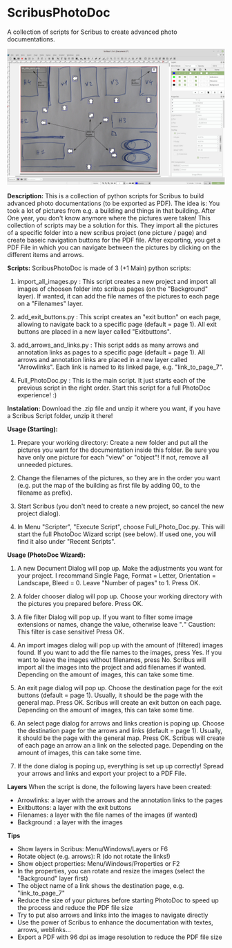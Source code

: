 # ScribusPhotoDoc
A collection of scripts for Scribus to create advanced photo documentations.



![screenshot](https://raw.githubusercontent.com/sonejostudios/ScribusPhotoDoc/master/PhotoDoc.jpg "ScribusPhotoDoc")


__Description:__
This is a collection of python scripts for Scribus to build advanced photo documentations (to be exported as PDF).
The idea is: You took a lot of pictures from e.g. a building and things in that building. 
After One year, you don't know anymore where the pictures were taken! This collection of scripts may be a solution for this. 
They import all the pictures of a specific folder into a new scribus project (one picture / page) and create baseic navigation buttons for the PDF file.
After exporting, you get a PDF File in which you can navigate between the pictures by clicking on the different items and arrows.

__Scripts:__
ScribusPhotoDoc is made of 3 (+1 Main) python scripts:

1. import_all_images.py : This script creates a new project and import all images of choosen folder into scribus pages (on the "Background" layer). If wanted, it can add the file names of the pictures to each page on a "Filenames" layer.

2. add_exit_buttons.py : This script creates an "exit button" on each page, allowing to navigate back to a specific page (default = page 1). All exit buttons are placed in a new layer called "Exitbuttons".

3. add_arrows_and_links.py : This script adds as many arrows and annotation links as pages to a specific page (default = page 1). All arrows and annotation links are placed in a new layer called "Arrowlinks". Each link is named to its linked page, e.g. "link_to_page_7".

4. Full_PhotoDoc.py : This is the main script. It just starts each of the previous script in the right order. Start this script for a full PhotoDoc experience! :)


__Instalation:__
Download the .zip file and unzip it where you want, if you have a Scribus Script folder, unzip it there!


__Usage (Starting):__
1. Prepare your working directory: Create a new folder and put all the pictures you want for the documentation inside this folder. Be sure you have only one picture for each "view" or "object"! If not, remove all unneeded pictures.

2. Change the filenames of the pictures, so they are in the order you want (e.g. put the map of the building as first file by adding 00_ to the filename as prefix).

3. Start Scribus (you don't need to create a new project, so cancel the new project dialog).

4. In Menu "Scripter", "Execute Script", choose Full_Photo_Doc.py. This will start the full PhotoDoc Wizard script (see below). If used one, you will find it also under "Recent Scripts".


__Usage (PhotoDoc Wizard):__
1. A new Document Dialog will pop up. Make the adjustments you want for your project. I recommand Single Page, Format = Letter, Orientation = Landscape, Bleed = 0. Leave "Number of pages" to 1. Press OK.

2. A folder chooser dialog will pop up. Choose your working directory with the pictures you prepared before. Press OK.

3. A file filter Dialog will pop up. If you want to filter some image extensions or names, change the value, otherwise leave "*.*" Caustion: This filter is case sensitive! Press OK.

4. An import images dialog will pop up with the amount of (filtered) images found. If you want to add the file names to the images, press Yes. If you want to leave the images without filenames, press No. Scribus will import all the images into the project and add filenames if wanted. Depending on the amount of images, this can take some time.

5. An exit page dialog will pop up. Choose the destination page for the exit buttons (default = page 1). Usually, it should be the page with the general map. Press OK. Scribus will create an exit button on each page. Depending on the amount of images, this can take some time.

6. An select page dialog for arrows and links creation is poping up. Choose the destination page for the arrows and links (default = page 1). Usually, it should be the page with the general map. Press OK. Scribus will create of each page an arrow an a link on the selected page. Depending on the amount of images, this can take some time.

7. If the done dialog is poping up, everything is set up up correctly! Spread your arrows and links and export your project to a PDF File.


__Layers__
When the script is done, the following layers have been created:
- Arrowlinks: a layer with the arrows and the annotation links to the pages
- Exitbuttons: a layer with the exit buttons
- Filenames:  a layer with the file names of the images (if wanted)
- Background : a layer with the images
    

__Tips__
- Show layers in Scribus: Menu/Windows/Layers or F6
- Rotate object (e.g. arrows): R (do not rotate the links!)
- Show object properties: Menu/Windows/Properties or F2
- In the properties, you can rotate and resize the images (select the "Background" layer first)
- The object name of a link shows the destination page, e.g. "link_to_page_7"
- Reduce the size of your pictures before starting PhotoDoc to speed up the process and reduce the PDF file size
- Try to put also arrows and links into the images to navigate directly
- Use the power of Scribus to enhance the documentation with textes, arrows, weblinks...
- Export a PDF with 96 dpi as image resolution to reduce the PDF file size




